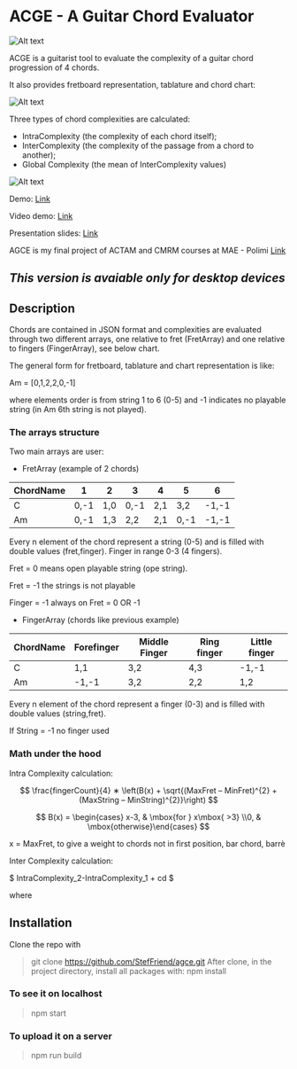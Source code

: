 # ACGE - A Guitar Chord Evaluator

![Alt text](http://agce.webguitar.it/static/media/banner.6ca722617c74e9361fd5.png)

ACGE is a guitarist tool to evaluate the complexity of a guitar chord progression of 4 chords.

It also provides fretboard representation, tablature and chord chart:

![Alt text](http://agce.webguitar.it/screen.PNG)

Three types of chord complexities are calculated:
* IntraComplexity (the complexity of each chord itself);
* InterComplexity (the complexity of the passage from a chord to another);
* Global Complexity (the mean of InterComplexity values)

![Alt text](http://agce.webguitar.it/screen2.PNG)

Demo: [Link](http://agce.webguitar.it/)

Video demo: [Link](http://agce.webguitar.it/)

Presentation slides: [Link](https://polimi365-my.sharepoint.com/:b:/g/personal/10937333_polimi_it/EY6k-uO-ofJFuatJmPxsal4Bk2uYBbNSMNvc3hNlvxvzGw?e=u3mvpf)

AGCE is my final project of ACTAM and CMRM courses at MAE - Polimi  [Link](https://suono.polimi.it/)

*This version is avaiable only for desktop devices*
-

## Description

Chords are contained in JSON format and complexities are evaluated through two different arrays, one relative to fret (FretArray) and one relative to fingers (FingerArray), see below chart.

The general form for fretboard, tablature and chart representation is like:

Am = [0,1,2,2,0,-1]

where elements order is from string 1 to 6 (0-5) and -1 indicates no playable string (in Am 6th string is not played).

### The arrays structure

Two main arrays are user:
* FretArray (example of 2 chords)

| ChordName | 1    | 2   | 3    | 4   | 5    | 6     |
|-----------|------|-----|------|-----|------|-------|
| C         | 0,-1 | 1,0 | 0,-1 | 2,1 | 3,2  | -1,-1 |
| Am        | 0,-1 | 1,3 | 2,2  | 2,1 | 0,-1 | -1,-1 |

Every n element of the chord represent a string (0-5) and is filled with double values (fret,finger). Finger in range 0-3 (4 fingers).

Fret = 0 means open playable string (ope string).

Fret = -1 the strings is not playable

Finger = -1 always on Fret = 0 OR -1

* FingerArray (chords like previous example)

| ChordName | Forefinger | Middle Finger | Ring finger | Little finger |
|-----------|------------|---------------|-------------|---------------|
| C         | 1,1        | 3,2           | 4,3         | -1,-1         |
| Am        | -1,-1      | 3,2           | 2,2         | 1,2           |

Every n element of the chord represent a finger (0-3) and is filled with double values (string,fret).

If String = -1 no finger used


### Math under the hood

Intra Complexity calculation:


$$
\frac{fingerCount}{4}  ∗ \left(B(x) +  \sqrt{(MaxFret – MinFret)^{2} + (MaxString – MinString)^{2}}\right)
$$

$$
B(x) = \begin{cases} x-3, & \mbox{for } x\mbox{ >3} \\0, & \mbox{otherwise}\end{cases}
$$

x = MaxFret, to give a weight to chords not in first position, bar chord, barrè

Inter Complexity calculation:

$
IntraComplexity_2-IntraComplexity_1 + cd
$

where

## Installation

Clone the repo with
> git clone https://github.com/StefFriend/agce.git
After clone, in the project directory, install all packages with:
> npm install

### To see it on localhost

> npm start

### To upload it on a server

> npm run build
